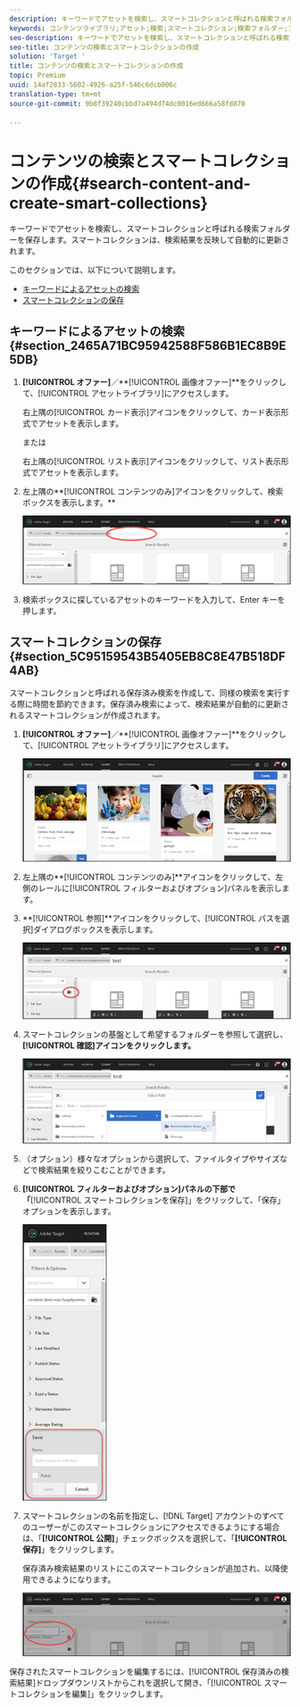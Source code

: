 ```yaml
---
description: キーワードでアセットを検索し、スマートコレクションと呼ばれる検索フォルダーを保存します。スマートコレクションは、検索結果を反映して自動的に更新されます。
keywords: コンテンツライブラリ;アセット;検索;スマートコレクション;検索フォルダー;フィルター
seo-description: キーワードでアセットを検索し、スマートコレクションと呼ばれる検索フォルダーを保存します。スマートコレクションは、検索結果を反映して自動的に更新されます。
seo-title: コンテンツの検索とスマートコレクションの作成
solution: 'Target '
title: コンテンツの検索とスマートコレクションの作成
topic: Premium
uuid: 14af2833-5602-4926-a25f-546c6dcb006c
translation-type: tm+mt
source-git-commit: 9b8f39240cbbd7a494d74dc0016ed666a58fd870

---
```



# コンテンツの検索とスマートコレクションの作成{#search-content-and-create-smart-collections}

キーワードでアセットを検索し、スマートコレクションと呼ばれる検索フォルダーを保存します。スマートコレクションは、検索結果を反映して自動的に更新されます。

このセクションでは、以下について説明します。

* [キーワードによるアセットの検索](../../c-experiences/c-manage-content/filter-and-search-content.md#section_2465A71BC95942588F586B1EC8B9E5DB)
* [スマートコレクションの保存](../../c-experiences/c-manage-content/filter-and-search-content.md#section_5C95159543B5405EB8C8E47B518DF4AB)

## キーワードによるアセットの検索 {#section_2465A71BC95942588F586B1EC8B9E5DB}

1. **[!UICONTROL オファー]**／**[!UICONTROL 画像オファー]**をクリックして、[!UICONTROL アセットライブラリ]にアクセスします。

   右上隅の[!UICONTROL カード表示]アイコンをクリックして、カード表示形式でアセットを表示します。

   または

   右上隅の[!UICONTROL リスト表示]アイコンをクリックして、リスト表示形式でアセットを表示します。

1. 左上隅の**[!UICONTROL コンテンツのみ]アイコンをクリックして、検索ボックスを表示します。**

   ![](assets/search_assets.png)

1. 検索ボックスに探しているアセットのキーワードを入力して、Enter キーを押します。

## スマートコレクションの保存 {#section_5C95159543B5405EB8C8E47B518DF4AB}

スマートコレクションと呼ばれる保存済み検索を作成して、同様の検索を実行する際に時間を節約できます。保存済み検索によって、検索結果が自動的に更新されるスマートコレクションが作成されます。

1. **[!UICONTROL オファー]**／**[!UICONTROL 画像オファー]**をクリックして、[!UICONTROL アセットライブラリ]にアクセスします。

   ![](assets/content.png)

1. 左上隅の**[!UICONTROL コンテンツのみ]**アイコンをクリックして、左側のレールに[!UICONTROL フィルターおよびオプション]パネルを表示します。
1. **[!UICONTROL 参照]**アイコンをクリックして、[!UICONTROL パスを選択]ダイアログボックスを表示します。

   ![](assets/browse_folders.png)

1. スマートコレクションの基盤として希望するフォルダーを参照して選択し、**[!UICONTROL 確認]アイコンをクリックします。**

   ![](assets/browse_folders2.png)

1. （オプション）様々なオプションから選択して、ファイルタイプやサイズなどで検索結果を絞りこむことができます。
1. **[!UICONTROL フィルターおよびオプション]パネルの下部で「**[!UICONTROL スマートコレクションを保存]」をクリックして、「保存」オプションを表示します。

   ![](assets/save_smart_collection_options.png)

1. スマートコレクションの名前を指定し、[!DNL Target] アカウントのすべてのユーザーがこのスマートコレクションにアクセスできるようにする場合は、「**[!UICONTROL 公開]**」チェックボックスを選択して、「**[!UICONTROL 保存]**」をクリックします。

   保存済み検索結果のリストにこのスマートコレクションが追加され、以降使用できるようになります。

   ![](assets/saved_smart_collection.png)

保存されたスマートコレクションを編集するには、[!UICONTROL 保存済みの検索結果]ドロップダウンリストからこれを選択して開き、「[!UICONTROL スマートコレクションを編集]」をクリックします。

